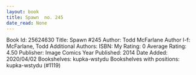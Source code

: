 ```yaml
---
layout: book
title: Spawn  no. 245
date_read: None
---
```


Book Id: 25624630
Title: Spawn #245
Author: Todd McFarlane
Author l-f: McFarlane, Todd
Additional Authors: 
ISBN: 
My Rating: 0
Average Rating: 4.50
Publisher: Image Comics
Year Published: 2014
Date Added: 2020/04/02
Bookshelves: kupka-wstydu
Bookshelves with positions: kupka-wstydu (#1119)

